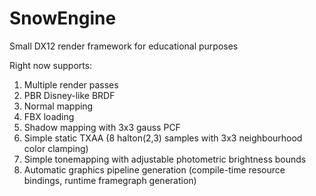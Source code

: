 # SnowEngine

Small DX12 render framework for educational purposes

Right now supports:
1) Multiple render passes
2) PBR Disney-like BRDF
3) Normal mapping
4) FBX loading
5) Shadow mapping with 3x3 gauss PCF
6) Simple static TXAA (8 halton(2,3) samples with 3x3 neighbourhood color clamping)
7) Simple tonemapping with adjustable photometric brightness bounds
8) Automatic graphics pipeline generation (compile-time resource bindings, runtime framegraph generation)
